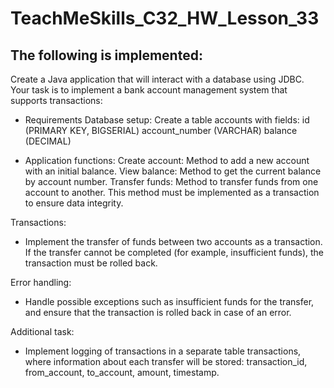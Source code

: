 # TeachMeSkills_C32_HW_Lesson_33
## The following is implemented:
Create a Java application that will interact with a database using JDBC. Your task is to implement a bank account management system that supports transactions:

- Requirements
Database setup:
Create a table accounts with fields:
id (PRIMARY KEY, BIGSERIAL)
account_number (VARCHAR)
balance (DECIMAL)

- Application functions:
Create account: Method to add a new account with an initial balance.
View balance: Method to get the current balance by account number.
Transfer funds: Method to transfer funds from one account to another. This method must be implemented as a transaction to ensure data integrity.

Transactions:
- Implement the transfer of funds between two accounts as a transaction. If the transfer cannot be completed (for example, insufficient funds), the transaction must be rolled back.
  
Error handling:
- Handle possible exceptions such as insufficient funds for the transfer, and ensure that the transaction is rolled back in case of an error.

Additional task:
- Implement logging of transactions in a separate table transactions, where information about each transfer will be stored: transaction_id, from_account, to_account, amount, timestamp.

